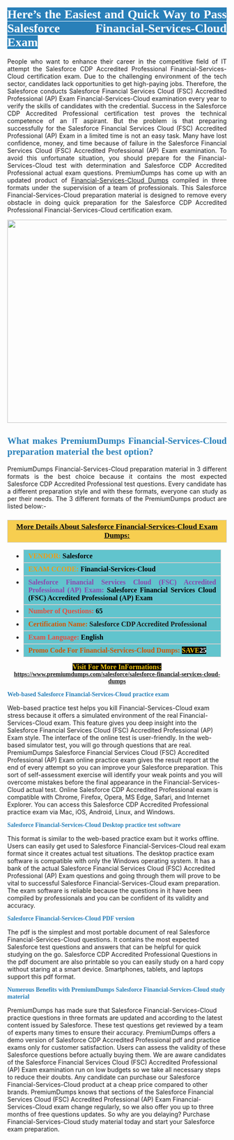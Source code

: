 <h1 style="text-align: justify;"><span style="color:#ffffff;"><span style="font-family:Georgia,serif;"><strong><span style="background-color:#2980b9;">Here’s the Easiest and Quick Way to Pass Salesforce Financial-Services-Cloud Exam</span></strong></span></span></h1>

<p style="text-align: justify;">People who want to enhance their career in the competitive field of IT attempt the Salesforce CDP Accredited Professional Financial-Services-Cloud certification exam. Due to the challenging environment of the tech sector, candidates lack opportunities to get high-paying jobs. Therefore, the Salesforce conducts Salesforce Financial Services Cloud (FSC) Accredited Professional (AP) Exam Financial-Services-Cloud examination every year to verify the skills of candidates with the credential. Success in the Salesforce CDP Accredited Professional certification test proves the technical competence of an IT aspirant. But the problem is that preparing successfully for the Salesforce Financial Services Cloud (FSC) Accredited Professional (AP) Exam in a limited time is not an easy task. Many have lost confidence, money, and time because of failure in the Salesforce Financial Services Cloud (FSC) Accredited Professional (AP) Exam examination. To avoid this unfortunate situation, you should prepare for the Financial-Services-Cloud test with determination and Salesforce CDP Accredited Professional actual exam questions. PremiumDumps has come up with an updated product of <a href="https://www.premiumdumps.com/salesforce/salesforce-financial-services-cloud-dumps">Financial-Services-Cloud Dumps</a> compiled in three formats under the supervision of a team of professionals. This Salesforce Financial-Services-Cloud preparation material is designed to remove every obstacle in doing quick preparation for the Salesforce CDP Accredited Professional Financial-Services-Cloud certification exam.</p>

<p style="text-align: center;"><a href="https://www.premiumdumps.com/salesforce/salesforce-financial-services-cloud-dumps"><img alt="" src="https://i.imgur.com/KJGzbJ2.jpeg" style="width: 700px; height: 465px;" /></a></p>

<h2 style="text-align: justify;"><span style="color:#2980b9;"><span style="font-family:Georgia,serif;"><strong>What makes PremiumDumps Financial-Services-Cloud preparation material the best option?</strong></span></span></h2>

<p style="text-align: justify;">PremiumDumps Financial-Services-Cloud preparation material in 3 different formats is the best choice because it contains the most expected Salesforce CDP Accredited Professional test questions. Every candidate has a different preparation style and with these formats, everyone can study as per their needs. The 3 different formats of the PremiumDumps product are listed below:-</p>

<h3 style="background: #f7ce50; border: 1px solid rgb(204, 204, 204); padding: 5px 10px; text-align: center;"><span style="font-family:Georgia,serif;"><u><u><span style="color:#000000;"><span style="font-size:11pt"><span style="line-height:normal"><b><span style="font-size:13.0pt"><span cambria="">More Details About Salesforce Financial-Services-Cloud Exam Dumps:</span></span></b></span></span></span></u></u></span></h3>

<ul>
	<li style="margin:0cm 10pt">
	<div style="background:#61c4cd; border: 1px solid rgb(204, 204, 204); padding: 5px 10px; text-align: justify;"><span style="font-family:Georgia,serif;"><span style="font-size:11pt"><span style="line-height:normal"><b><span style="font-size:12.0pt"><span new="" roman="" times=""><span style="color:#f39c12;">VENDOR:</span> <span style="color:#000000;">Salesforce</span></span></span></b></span></span></span></div>
	</li>
	<li style="margin:0cm 10pt">
	<div style="background: #61c4cd; border: 1px solid rgb(204, 204, 204); padding: 5px 10px; text-align: justify;"><span style="font-family:Georgia,serif;"><span style="font-size:11pt"><span style="line-height:normal"><b><span style="font-size:12.0pt"><span new="" roman="" times=""><span style="color:#f39c12;">EXAM CCODE:</span> <span style="color:#000000;">Financial-Services-Cloud</span></span></span></b></span></span></span></div>
	</li>
	<li style="margin:0cm 10pt">
	<div style="background: #61c4cd; border: 1px solid rgb(204, 204, 204); padding: 5px 10px; text-align: justify;"><span style="font-family:Georgia,serif;"><span style="font-size:11pt"><span style="line-height:normal"><b><span style="font-size:12.0pt"><span new="" roman="" times=""><span style="color:#8e44ad;">Salesforce Financial Services Cloud (FSC) Accredited Professional (AP) Exam:</span> <span style="color:#000000;">Salesforce Financial Services Cloud (FSC) Accredited Professional (AP) Exam</span></span></span></b></span></span></span></div>
	</li>
	<li style="margin:0cm 10pt">
	<div style="background: #61c4cd; border: 1px solid rgb(204, 204, 204); padding: 5px 10px;"><span style="font-family:Georgia,serif;"><span style="font-size:11pt"><span style="line-height:normal"><b><span style="font-size:12.0pt"><span new="" roman="" times=""><span style="color:#e74c3c;">Number of Questions:</span><span style="color:#000000;"><span style="color:#f1c40f;"> </span>65</span></span></span></b></span></span></span></div>
	</li>
	<li style="margin:0cm 10pt">
	<div style="background: #61c4cd; border: 1px solid rgb(204, 204, 204); padding: 5px 10px; text-align: justify;"><span style="font-family:Georgia,serif;"><span style="font-size:11pt"><span style="line-height:normal"><b><span style="font-size:12.0pt"><span new="" roman="" times=""><span style="color:#d35400;">Certification Name:</span> Salesforce CDP Accredited Professional</span></span></b></span></span></span></div>
	</li>
	<li style="margin:0cm 10pt">
	<div style="background: #61c4cd; border: 1px solid rgb(204, 204, 204); padding: 5px 10px; text-align: justify;"><span style="font-family:Georgia,serif;"><span style="font-size:11pt"><span style="line-height:normal"><b><span style="font-size:12.0pt"><span new="" roman="" times=""><span style="color:#e74c3c;">Exam Language:</span> <span style="color:#000000;">English</span></span></span></b></span></span></span></div>
	</li>
	<li style="margin:0cm 10pt">
	<div style="background: #61c4cd; border: 1px solid rgb(204, 204, 204); padding: 5px 10px;"><span style="font-family:Georgia,serif;"><span style="font-size:11pt"><span style="line-height:normal"><b><span style="font-size:12.0pt"><span new="" roman="" times=""><span style="color:#d35400;">Promo Code For Financial-Services-Cloud Dumps:</span><span style="color:#f1c40f;"> <span style="background-color:#000000;">SAVE</span></span><span style="color:#ffffff;"><span style="background-color:#000000;">25</span></span></span></span></b></span></span></span></div>
	</li>
</ul>

<p style="text-align: center;"><span style="font-family:Georgia,serif;"><strong><span style="font-size:16px;"><span style="color:#f1c40f;"><span style="background-color:#000000;">Visit For More InFormations:</span></span></span> <a href="https://www.premiumdumps.com/salesforce/salesforce-financial-services-cloud-dumps">https://www.premiumdumps.com/salesforce/salesforce-financial-services-cloud-dumps</a></strong></span></p>

<p><span style="color:#2980b9;"><span style="font-family:Georgia,serif;"><strong><strong><strong>Web-based Salesforce Financial-Services-Cloud practice exam</strong></strong></strong></span></span></p>

<p>Web-based practice test helps you kill Financial-Services-Cloud exam stress because it offers a simulated environment of the real Financial-Services-Cloud exam. This feature gives you deep insight into the Salesforce Financial Services Cloud (FSC) Accredited Professional (AP) Exam style. The interface of the online test is user-friendly. In the web-based simulator test, you will go through questions that are real. PremiumDumps Salesforce Financial Services Cloud (FSC) Accredited Professional (AP) Exam online practice exam gives the result report at the end of every attempt so you can improve your Salesforce preparation. This sort of self-assessment exercise will identify your weak points and you will overcome mistakes before the final appearance in the Financial-Services-Cloud actual test. Online Salesforce CDP Accredited Professional exam is compatible with Chrome, Firefox, Opera, MS Edge, Safari, and Internet Explorer. You can access this Salesforce CDP Accredited Professional practice exam via Mac, iOS, Android, Linux, and Windows.</p>

<p><span style="color:#2980b9;"><span style="font-family:Georgia,serif;"><strong><strong><strong>Salesforce Financial-Services-Cloud Desktop practice test software</strong></strong></strong></span></span></p>

<p>This format is similar to the web-based practice exam but it works offline. Users can easily get used to Salesforce Financial-Services-Cloud real exam format since it creates actual test situations. The desktop practice exam software is compatible with only the Windows operating system. It has a bank of the actual Salesforce Financial Services Cloud (FSC) Accredited Professional (AP) Exam questions and going through them will prove to be vital to successful Salesforce Financial-Services-Cloud exam preparation. The exam software is reliable because the questions in it have been compiled by professionals and you can be confident of its validity and accuracy.</p>

<p><span style="color:#2980b9;"><span style="font-family:Georgia,serif;"><strong><strong><strong>Salesforce Financial-Services-Cloud PDF version</strong></strong></strong></span></span></p>

<p>The pdf is the simplest and most portable document of real Salesforce Financial-Services-Cloud questions. It contains the most expected Salesforce test questions and answers that can be helpful for quick studying on the go. Salesforce CDP Accredited Professional Questions in the pdf document are also printable so you can easily study on a hard copy without staring at a smart device. Smartphones, tablets, and laptops support this pdf format.</p>

<p><span style="color:#2980b9;"><span style="font-family:Georgia,serif;"><strong><strong><strong>Numerous Benefits with PremiumDumps Salesforce Financial-Services-Cloud study material</strong></strong></strong></span></span></p>

<p>PremiumDumps has made sure that Salesforce Financial-Services-Cloud practice questions in three formats are updated and according to the latest content issued by Salesforce. These test questions get reviewed by a team of experts many times to ensure their accuracy. PremiumDumps offers a demo version of Salesforce CDP Accredited Professional pdf and practice exams only for customer satisfaction. Users can assess the validity of these Salesforce questions before actually buying them. We are aware candidates of the Salesforce Financial Services Cloud (FSC) Accredited Professional (AP) Exam examination run on low budgets so we take all necessary steps to reduce their doubts. Any candidate can purchase our Salesforce Financial-Services-Cloud product at a cheap price compared to other brands. PremiumDumps knows that sections of the Salesforce Financial Services Cloud (FSC) Accredited Professional (AP) Exam Financial-Services-Cloud exam change regularly, so we also offer you up to three months of free questions updates. So why are you delaying? Purchase Financial-Services-Cloud study material today and start your Salesforce exam preparation.</p>

